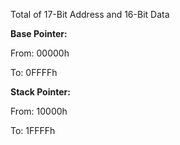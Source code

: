 Total of 17-Bit Address and 16-Bit Data

**Base Pointer:**

From: 00000h

To: 0FFFFh

**Stack Pointer:**

From: 10000h

To: 1FFFFh